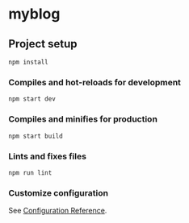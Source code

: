# myblog

## Project setup
```
npm install
```

### Compiles and hot-reloads for development
```
npm start dev
```

### Compiles and minifies for production
```
npm start build
```

### Lints and fixes files
```
npm run lint
```

### Customize configuration
See [Configuration Reference](https://cli.vuejs.org/config/).
